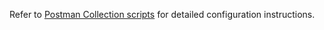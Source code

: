 Refer to [Postman Collection scripts](https://help.sap.com/viewer/DRAFT/0160c41e0de84b218d05bc1185213d1d/SHIP/en-US/c9def0b6e64a40be913666407c68e9e9.html)  for detailed configuration instructions.
